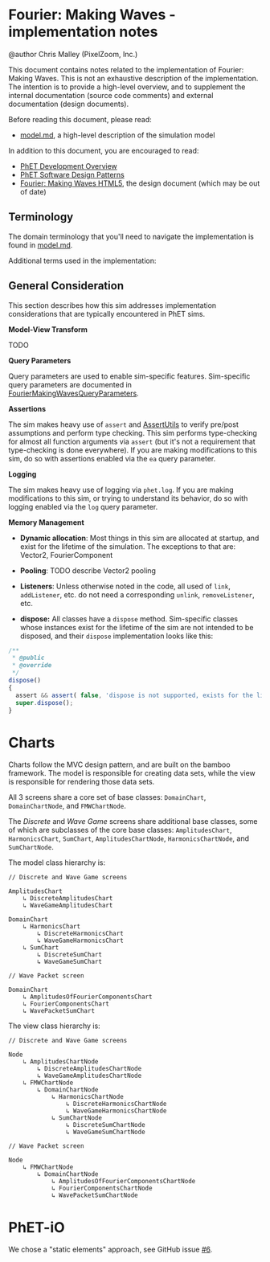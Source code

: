 # Fourier: Making Waves - implementation notes

@author Chris Malley (PixelZoom, Inc.)

This document contains notes related to the implementation of Fourier: Making Waves. 
This is not an exhaustive description of the implementation.  The intention is 
to provide a high-level overview, and to supplement the internal documentation 
(source code comments) and external documentation (design documents). 

Before reading this document, please read:
* [model.md](https://github.com/phetsims/fourier-making-waves/blob/master/doc/model.md), a high-level description of the simulation model

In addition to this document, you are encouraged to read: 
* [PhET Development Overview](https://github.com/phetsims/phet-info/blob/master/doc/phet-development-overview.md)  
* [PhET Software Design Patterns](https://github.com/phetsims/phet-info/blob/master/doc/phet-software-design-patterns.md)
* [Fourier: Making Waves HTML5](https://docs.google.com/document/d/1tOpstoF6xiMcBJEvG1rJ4mVRzsO6UWzek_ntau4rbWc), the design document (which may be out of date)

## Terminology

The domain terminology that you'll need to navigate the implementation is found in [model.md](https://github.com/phetsims/fourier-making-waves/blob/master/doc/model.md). 

Additional terms used in the implementation:

## General Consideration

This section describes how this sim addresses implementation considerations that are typically encountered in PhET sims.

**Model-View Transform**

TODO

**Query Parameters**

Query parameters are used to enable sim-specific features. Sim-specific query parameters are documented in
[FourierMakingWavesQueryParameters](https://github.com/phetsims/natural-selection/blob/master/js/common/FourierMakingWavesQueryParameters.js). 

**Assertions**

The sim makes heavy use of `assert` and [AssertUtils](https://github.com/phetsims/phetcommon/blob/master/js/AssertUtils.js) 
to verify pre/post assumptions and perform type checking. This sim performs type-checking for almost all function 
arguments via `assert` (but it's not a requirement that type-checking is done everywhere). If you are making 
modifications to this sim, do so with assertions enabled via the `ea` query parameter.

**Logging**

The sim makes heavy use of logging via `phet.log`. If you are making modifications to this sim, or trying to understand 
its behavior, do so with logging enabled via the `log` query parameter.

**Memory Management** 

* **Dynamic allocation**: Most things in this sim are allocated at startup, and exist for the lifetime of the
  simulation. The exceptions to that are: Vector2, FourierComponent

* **Pooling**: TODO describe Vector2 pooling

* **Listeners**: Unless otherwise noted in the code, all used of `link`, `addListener`, etc. do not need a corresponding
  `unlink`, `removeListener`, etc.

* **dispose:** All classes have a `dispose` method. Sim-specific classes whose instances exist for the lifetime of the
  sim are not intended to be disposed, and their `dispose` implementation looks like this:

```js
/**
 * @public
 * @override
 */
dispose()
{
  assert && assert( false, 'dispose is not supported, exists for the lifetime of the sim' );
  super.dispose();
}
```

# Charts

Charts follow the MVC design pattern, and are built on the bamboo framework. The model is responsible for creating data
sets, while the view is responsible for rendering those data sets.

All 3 screens share a core set of base classes:
`DomainChart`, `DomainChartNode`, and `FMWChartNode`.

The _Discrete_ and _Wave Game_ screens share additional base classes, some of which are subclasses of the core base
classes:
`AmplitudesChart`, `HarmonicsChart`, `SumChart`,
`AmplitudesChartNode`, `HarmonicsChartNode`, and `SumChartNode`.

The model class hierarchy is:

```
// Discrete and Wave Game screens

AmplitudesChart
    ↳ DiscreteAmplitudesChart
    ↳ WaveGameAmplitudesChart

DomainChart
    ↳ HarmonicsChart
        ↳ DiscreteHarmonicsChart
        ↳ WaveGameHarmonicsChart
    ↳ SumChart
        ↳ DiscreteSumChart
        ↳ WaveGameSumChart
    
// Wave Packet screen

DomainChart
    ↳ AmplitudesOfFourierComponentsChart
    ↳ FourierComponentsChart
    ↳ WavePacketSumChart
```

The view class hierarchy is:

```
// Discrete and Wave Game screens

Node
    ↳ AmplitudesChartNode
        ↳ DiscreteAmplitudesChartNode
        ↳ WaveGameAmplitudesChartNode
    ↳ FMWChartNode
        ↳ DomainChartNode
            ↳ HarmonicsChartNode
                ↳ DiscreteHarmonicsChartNode
                ↳ WaveGameHarmonicsChartNode
            ↳ SumChartNode
                ↳ DiscreteSumChartNode
                ↳ WaveGameSumChartNode

// Wave Packet screen

Node
    ↳ FMWChartNode
        ↳ DomainChartNode
            ↳ AmplitudesOfFourierComponentsChartNode
            ↳ FourierComponentsChartNode
            ↳ WavePacketSumChartNode
```

# PhET-iO

We chose a "static elements" approach, see GitHub issue [#6](https://github.com/phetsims/fourier-making-waves/issues/6).